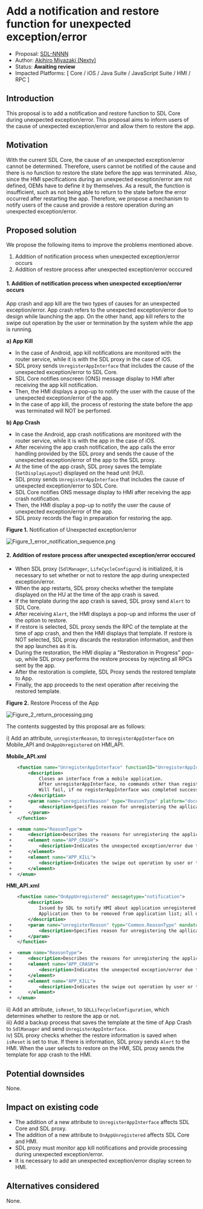 # Add a notification and restore function for unexpected exception/error

* Proposal: [SDL-NNNN](NNNN-Add-a-notification-and-restore-function-for-unexpected-exception-error.md)
* Author: [Akihiro Miyazaki (Nexty)](https://github.com/Akihiro-Miyazaki)
* Status: **Awaiting review**
* Impacted Platforms: [ Core / iOS / Java Suite / JavaScript Suite / HMI / RPC ]

## Introduction
This proposal is to add a notification and restore function to SDL Core during unexpected exception/error. This proposal aims to inform users of the cause of unexpected exception/error and allow them to restore the app.


## Motivation
With the current SDL Core, the cause of an unexpected exception/error cannot be determined. Therefore, users cannot be notified of the cause and there is no function to restore the state before the app was terminated. Also, since the HMI specifications during an unexpected exception/error are not defined, OEMs have to define it by themselves. As a result, the function is insufficient, such as not being able to return to the state before the error occurred after restarting the app. Therefore, we propose a mechanism to notify users of the cause and provide a restore operation during an unexpected exception/error.


## Proposed solution
We propose the following items to improve the problems mentioned above.
1. Addition of notification process when unexpected exception/error occurs
2. Addition of restore process after unexpected exception/error occcured

#### 1. Addition of notification process when unexpected exception/error occurs
App crash and app kill are the two types of causes for an unexpected exception/error. App crash refers to the unexpected exception/error due to design while launching the app. On the other hand, app kill refers to the swipe out operation by the user or termination by the system while the app is running.

<b>a) App Kill</b>

- In the case of Android, app kill notifications are monitored with the router service, while it is with the SDL proxy in the case of iOS.
- SDL proxy sends `UnregisterAppInterface` that includes the cause of the unexpected exception/error to SDL Core.
- SDL Core notifies onscreen (ONS) message display to HMI after receiving the app kill notification.
- Then, the HMI displays a pop-up to notify the user with the cause of the unexpected exception/error of the app.
- In the case of app kill, the process of restoring the state before the app was terminated will NOT be perfomed.

<b>b) App Crash</b>

- In case the Android, app crash notifications are monitored with the router service, while it is with the app in the case of iOS.
- After receiving the app crash notification, the app calls the error handling provided by the SDL proxy and sends the cause of the unexpected exception/error of the app to the SDL proxy.
- At the time of the app crash, SDL proxy saves the template (`SetDisplayLayout`) displayed on the head unit (HU).
- SDL proxy sends `UnregisterAppInterface` that includes the cause of unexpected exception/error to SDL Core.
- SDL Core notifies ONS message display to HMI after receiving the app crash notification.
- Then, the HMI display a pop-up to notify the user the cause of unexpected exception/error of the app.
- SDL proxy records the flag in preparation for restoring the app.

<b>Figure 1.</b> Notification of Unexpected exception/error

![Figure_1_error_notification_sequence.png](../assets/proposals/NNNN-Add-a-notification-and-restore-function-for-unexpected-exception-error/Figure_1_error_notification_sequence.png)

#### 2. Addition of restore process after unexpected exception/error occcured

- When SDL proxy (`SdlManager`, `LifeCycleConfigure`) is initialized, it is necessary to set whether or not to restore the app during unexpected exception/error.
- When the app restarts, SDL proxy checks whether the template displayed on the HU at the time of the app crash is saved.
- If the template during the app crash is saved, SDL proxy send `Alert` to SDL Core.
- After receiving `Alert`, the HMI displays a pop-up and informs the user of the option to restore.
- If restore is selected, SDL proxy sends the RPC of the template at the time of app crash, and then the HMI displays that template. If restore is NOT selected, SDL proxy discards the restoration information, and then the app launches as it is.
- During the restoration, the HMI display a "Restoration in Progress" pop-up, while SDL proxy performs the restore process by rejecting all RPCs sent by the app.
- After the restoration is complete, SDL Proxy sends the restored template to App.
- Finally, the app proceeds to the next operation after receiving the restored template.

<b>Figure 2.</b> Restore Process of the App

![Figure_2_return_processing.png](../assets/proposals/NNNN-Add-a-notification-and-restore-function-for-unexpected-exception-error/Figure_2_return_processing.png)

The contents suggested by this proposal are as follows:

i) Add an attribute, `unregisterReason`,  to `UnregisterAppInterface` on Mobile_API and `OnAppUnregistered` on HMI_API.

<b>Mobile_API.xml</b>

```xml
    <function name="UnregisterAppInterface" functionID="UnregisterAppInterfaceID" messagetype="request" since="1.0">
        <description>
            Closes an interface from a mobile application.
            After unregisterAppInterface, no commands other than registerAppInterface will be accepted/executed.
            Will fail, if no registerAppInterface was completed successfully before.
        </description>
 +      <param name="unregisterReason" type="ReasonType" platform="documentation" mandatory="true">
 +          <description>Specifies reason for unregistering the apllication.</description>
 +      </param>
    </function>

 +  <enum name="ReasonType">
 +      <description>Describes the reasons for unregistering the application.</description>
 +      <element name="APP_CRASH">
 +          <description>Indicates the unexpected exception/error due to design while launching the application.</description>
 +      </element>
 +      <element name="APP_KILL">
 +          <description>Indicates the swipe out operation by user or termination by the system while the application is running.</description>
 +      </element>
 +  </enum>
```

<b>HMI_API.xml</b>

```xml
    <function name="OnAppUnregistered" messagetype="notification">
        <description>
            Issued by SDL to notify HMI about application unregistered.
            Application then to be removed from application list; all data connected with application has to be cleared up.
        </description>
 +      <param name="unregisterReason" type="Common.ReasonType" mandatory="true">
 +          <description>Specifies reason for unregistering the apllication.</description>
 +      </param>
    </function>

 +  <enum name="ReasonType">
 +      <description>Describes the reasons for unregistering the application.</description>
 +      <element name="APP_CRASH">
 +          <description>Indicates the unexpected exception/error due to design while launching the application.</description>
 +      </element>
 +      <element name="APP_KILL">
 +          <description>Indicates the swipe out operation by user or termination by the system while the application is running.</description>
 +      </element>
 +  </enum>
```

ii) Add an attribute, `isReset`, to `SDLLifecycleConfiguration`, which determines whether to restore the app or not.<br>
iii) Add a backup process that saves the template at the time of App Crash to `SdlManager` and send `UnregisterAppInterface`.<br>
iv) SDL proxy checks whether the restore information is saved when `isReset` is set to true. If there is information, SDL proxy sends `Alert` to the HMI. When the user selects to restore on the HMI, SDL proxy sends the template for app crash to the HMI.


## Potential downsides
None.


## Impact on existing code

- The addition of a new attribute to `UnregisterAppInterface` affects SDL Core and SDL proxy.
- The addition of a new attribute to `OnAppUnregistered` affects SDL Core and HMI.
- SDL proxy must monitor app kill notifications and provide processing during unexpected exception/error.
- It is necessary to add an unexpected exception/error display screen to HMI.


## Alternatives considered
None.
